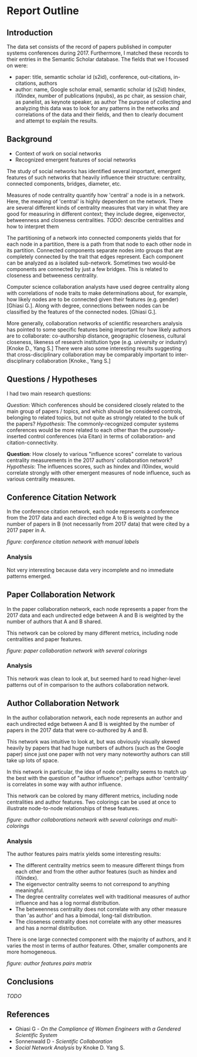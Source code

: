 # Report Outline

<!-- Format --
The idea is that every paragraph in the final report
is represented by at least one sentence in this outline.
-->

## Introduction

The data set consists of the record of papers published in computer systems conferences during 2017.
Furthermore, I matched these records to their entries in the Semantic Scholar database.
The fields that we I focused on were:
  - paper: title, semantic scholar id (s2id), conference, out-citations, in-citations, authors
  - author: name, Google scholar email, semantic scholar id (s2id) hindex, i10index, number of publications (npubs), as pc chair, as session chair, as panelist, as keynote speaker, as author
The purpose of collecting and analyzing this data was to look for any patterns in the networks and correlations of the data and their fields, and then to clearly document and attempt to explain the results.

## Background

- Context of work on social networks
- Recognized emergent features of social networks

The study of social networks has identified several important, emergent features of such networks that heavily influence their structure: centrality, connected components, bridges, diameter, etc.

Measures of node centrality quantify how 'central' a node is in a network. Here, the meaning of 'central' is highly dependent on the network.
There are several different kinds of centrality measures that vary in what they are good for measuring in different context; they include degree, eigenvector, betweenness and closeness centralities.
*TODO*: describe centralities and how to interpret them

The partitioning of a network into connected components yields that for each node in a partition, there is a path from that node to each other node in its partition.
Connected components separate nodes into groups that are completely connected by the trait that edges represent. Each component can be analyzed as a isolated sub-network.
Sometimes two would-be components are connected by just a few bridges. This is related to closeness and betweeness centrality.

Computer science collaboration analysts have used degree centrality along with correlations of node traits to make determinations about, for example, how likely nodes are to be connected given their features (e.g. gender) [Ghiasi G.].
Along with degree, connections between nodes can be classified by the features of the connected nodes. [Ghiasi G.].

More generally, collaboration networks of scientific researchers analysis has pointed to some specific features being important for how likely authors are to collaborate: co-authorship distance, geographic closeness, cultural closeness, likeness of research institution type (e.g. university or industry) [Knoke D., Yang S.]
There were also some interesting results suggesting that cross-disciplinary collaboration may be comparably important to inter-disciplinary collaboration [Knoke., Yang S.]

## Questions / Hypotheses

I had two main research questions:

_Question_: Which conferences should be considered closely related to the main group of papers / topics, and which should be considered controls, belonging to related topics, but not quite as strongly related to the bulk of the papers? 
_Hypothesis_: The commonly-recognized computer systems conferences would be more related to each other than the purposely-inserted control conferences (via Eitan) in terms of collaboration- and citation-connectivity.

__Question__: How closely to various "influence scores" correlate to various centrality measurements in the 2017 authors' collaboration network?
_Hypothesis_: The influences scores, such as hindex and i10index, would correlate strongly with other emergent measures of node influence, such as various centrality measures.

## Conference Citation Network

In the conference citation network, each node represents a conference from the 2017 data and each directed edge A to B is weighted by the number of papers in B (not necessarily from 2017 data) that were cited by a 2017 paper in A.

*figure: conference citation network with manual labels*

### Analysis

Not very interesting because data very incomplete and no immediate patterns emerged.

## Paper Collaboration Network

In the paper collaboration network, each node represents a paper from the 2017 data and each undirected edge between A and B is weighted by the number of authors that A and B shared.

This network can be colored by many different metrics, including node centralities and paper features.

*figure: paper collaboration network with several colorings*

### Analysis

This network was clean to look at, but seemed hard to read higher-level patterns out of in comparison to the authors collaboration network.

## Author Collaboration Network

In the author collaboration network, each node represents an author and each undirected edge between A and B is weighted by the number of papers in the 2017 data that were co-authored by A and B.

This network was intuitive to look at, but was obviously visually skewed heavily by papers that had huge numbers of authors (such as the Google paper) since just one paper with not very many noteworthy authors can still take up lots of space.

In this network in particular, the idea of node centrality seems to match up the best with the question of "author influence"; perhaps author 'centrality' is correlates in some way with author influence.

This network can be colored by many different metrics, including node centralities and author features.
Two colorings can be used at once to illustrate node-to-node relationships of these features.

*figure: author collaborations network with several colorings and multi-colorings*

### Analysis

The author features pairs matrix yields some interesting results:
- The different centrality metrics seem to measure different things from each other and from the other author features (such as hindex and i10index).
- The eigenvector centrality seems to not correspond to anything meaningful.
- The degree centrality correlates well with traditional measures of author influence and has a log normal distribution.
- The betweenness centrality does not correlate with any other measure than 'as author' and has a bimodal, long-tail distribution.
- The closeness centrality does not correlate with any other measures and has a normal distribution.

There is one large connected component with the majority of authors, and it varies the most in terms of author features. Other, smaller components are more homogeneous.

*figure: author features pairs matrix*

## Conclusions

*TODO*

## References

- Ghiasi G - _On the Compliance of Women Engineers with a Gendered Scientific System_
- Sonnenwald D - _Scientific Collaboration_
- _Social Network Analysis_ by Knoke D. Yang S.
